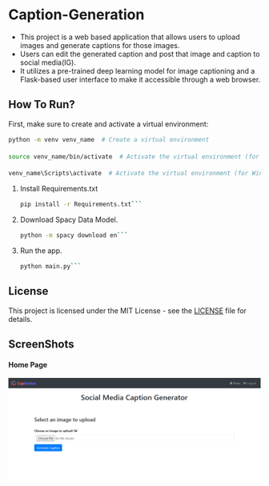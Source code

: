 # Caption-Generation
- This project is a web based application that allows users to upload images and generate captions for those images. 
- Users can edit the generated caption and post that image and caption to social media(IG).
- It utilizes a pre-trained deep learning model for image captioning and a Flask-based user interface to make it accessible through a web browser.

## How To Run?

First, make sure to create and activate a virtual environment:

   ```bash
   python -m venv venv_name  # Create a virtual environment

   source venv_name/bin/activate  # Activate the virtual environment (for macOS/Linux)
      
   venv_name\Scripts\activate  # Activate the virtual environment (for Windows)
```
1. Install Requirements.txt

    ```bash 
    pip install -r Requirements.txt```
2. Download Spacy Data Model.

      ```bash
      python -m spacy download en```

3. Run the app.

      ```bash
      python main.py```

## License

This project is licensed under the MIT License - see the [LICENSE](LICENSE) file for details.


## ScreenShots

#### Home Page
![Home Page](Homepage.PNG)